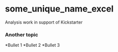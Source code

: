 # some_unique_name_excel
Analysis work in support of Kickstarter

### Another topic

*Bullet 1
*Bullet 2
*Bullet 3

